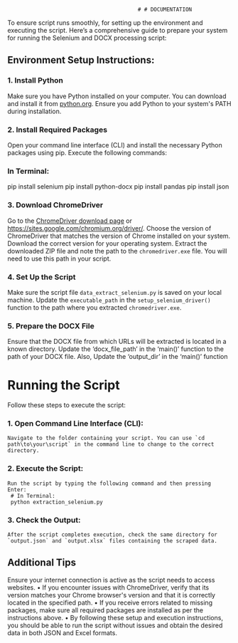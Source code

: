                                              # # DOCUMENTATION


To ensure script runs smoothly, for setting up the environment and executing the script. Here’s a comprehensive guide to prepare your system for running the Selenium and DOCX processing script:

## Environment Setup Instructions:

### 1. Install Python
Make sure you have Python installed on your computer. You can download and install it from [python.org](https://www.python.org/downloads/). Ensure you add Python to your system's PATH during installation.

### 2. Install Required Packages
Open your command line interface (CLI) and install the necessary Python packages using pip. Execute the following commands:

### In Terminal:
pip install selenium
pip install python-docx
pip install pandas
pip install json

### 3. Download ChromeDriver
 Go to the [ChromeDriver download page](https://googlechromelabs.github.io/chrome-for-testing/) or https://sites.google.com/chromium.org/driver/.
 Choose the version of ChromeDriver that matches the version of Chrome installed on your system.
 Download the correct version for your operating system.
 Extract the downloaded ZIP file and note the path to the `chromedriver.exe` file. You will need to use this path in your script.

### 4. Set Up the Script
 Make sure the script file `data_extract_selenium.py` is saved on your local machine.
 Update the `executable_path` in the `setup_selenium_driver()` function to the path where you extracted `chromedriver.exe`.

### 5. Prepare the DOCX File
 Ensure that the DOCX file from which URLs will be extracted is located in a known directory.
 Update the ‘docx_file_path’ in the ‘main()’ function to the path of your DOCX file.
 Also, Update the ‘output_dir’ in the ‘main()’ function 


# Running the Script

Follow these steps to execute the script:

### 1. Open Command Line Interface (CLI):
    Navigate to the folder containing your script. You can use `cd path\to\your\script` in the command line to change to the correct directory.

### 2. Execute the Script:
    Run the script by typing the following command and then pressing Enter:
     # In Terminal:
     python extraction_selenium.py    

### 3. Check the Output:
    After the script completes execution, check the same directory for `output.json` and `output.xlsx` files containing the scraped data.

## Additional Tips
 Ensure your internet connection is active as the script needs to access websites.
•	If you encounter issues with ChromeDriver, verify that its version matches your Chrome browser's version and that it is correctly located in the specified path.
•	If you receive errors related to missing packages, make sure all required packages are installed as per the instructions above.
•	By following these setup and execution instructions, you should be able to run the script without issues and obtain the desired data in both JSON and Excel formats.
